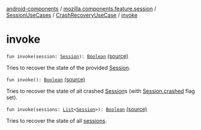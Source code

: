 [android-components](../../../index.md) / [mozilla.components.feature.session](../../index.md) / [SessionUseCases](../index.md) / [CrashRecoveryUseCase](index.md) / [invoke](./invoke.md)

# invoke

`fun invoke(session: `[`Session`](../../../mozilla.components.browser.session/-session/index.md)`): `[`Boolean`](https://kotlinlang.org/api/latest/jvm/stdlib/kotlin/-boolean/index.html) [(source)](https://github.com/mozilla-mobile/android-components/blob/master/components/feature/session/src/main/java/mozilla/components/feature/session/SessionUseCases.kt#L260)

Tries to recover the state of the provided [Session](../../../mozilla.components.browser.session/-session/index.md).

`fun invoke(): `[`Boolean`](https://kotlinlang.org/api/latest/jvm/stdlib/kotlin/-boolean/index.html) [(source)](https://github.com/mozilla-mobile/android-components/blob/master/components/feature/session/src/main/java/mozilla/components/feature/session/SessionUseCases.kt#L265)

Tries to recover the state of all crashed [Session](../../../mozilla.components.browser.session/-session/index.md)s (with [Session.crashed](../../../mozilla.components.browser.session/-session/crashed.md) flag set).

`fun invoke(sessions: `[`List`](https://kotlinlang.org/api/latest/jvm/stdlib/kotlin.collections/-list/index.html)`<`[`Session`](../../../mozilla.components.browser.session/-session/index.md)`>): `[`Boolean`](https://kotlinlang.org/api/latest/jvm/stdlib/kotlin/-boolean/index.html) [(source)](https://github.com/mozilla-mobile/android-components/blob/master/components/feature/session/src/main/java/mozilla/components/feature/session/SessionUseCases.kt#L272)

Tries to recover the state of all [sessions](invoke.md#mozilla.components.feature.session.SessionUseCases.CrashRecoveryUseCase$invoke(kotlin.collections.List((mozilla.components.browser.session.Session)))/sessions).

